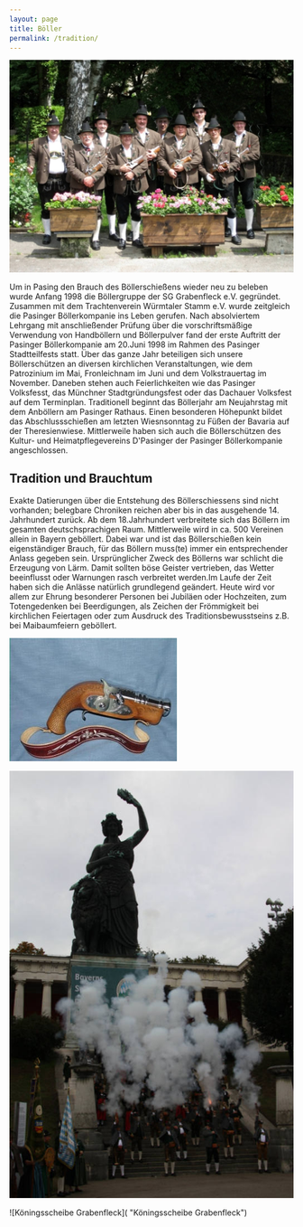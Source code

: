 ```yaml
---
layout: page
title: Böller
permalink: /tradition/
---
```

![Gruppenfoto Böllerschützen](/images/uploads/tradition-boellerschuetzen.jpg "Gruppenfoto Böllerschützen")

Um in Pasing den Brauch des Böllerschießens wieder neu zu beleben wurde Anfang 1998 die Böllergruppe der SG Grabenfleck e.V. gegründet. Zusammen mit dem Trachtenverein Würmtaler Stamm e.V. wurde zeitgleich die Pasinger Böllerkompanie ins Leben gerufen. Nach absolviertem Lehrgang mit anschließender Prüfung über die vorschriftsmäßige Verwendung von Handböllern und Böllerpulver fand der erste Auftritt der Pasinger Böllerkompanie am 20.Juni 1998 im Rahmen des Pasinger Stadtteilfests statt. Über das ganze Jahr beteiligen sich unsere Böllerschützen an diversen kirchlichen Veranstaltungen, wie dem Patrozinium im Mai, Fronleichnam im Juni und dem Volkstrauertag im November. Daneben stehen auch Feierlichkeiten wie das Pasinger Volksfesst, das Münchner Stadtgründungsfest oder das Dachauer Volksfest auf dem Terminplan. Traditionell beginnt das Böllerjahr am Neujahrstag mit dem Anböllern am Pasinger Rathaus. Einen besonderen Höhepunkt bildet das Abschlussschießen am letzten Wiesnsonntag zu Füßen der Bavaria auf der Theresienwiese. Mittlerweile haben sich auch die Böllerschützen des Kultur- und Heimatpflegevereins D'Pasinger der Pasinger Böllerkompanie angeschlossen.

## Tradition und Brauchtum

Exakte Datierungen über die Entstehung des Böllerschiessens sind nicht vorhanden; belegbare Chroniken reichen aber bis in das ausgehende 14. Jahrhundert zurück. Ab dem 18.Jahrhundert verbreitete sich das Böllern im gesamten deutschsprachigen Raum. Mittlerweile wird in ca. 500 Vereinen allein in Bayern geböllert. Dabei war und ist das Böllerschießen kein eigenständiger Brauch, für das Böllern muss(te) immer ein entsprechender Anlass gegeben sein. Ursprünglicher Zweck des Böllerns war schlicht die Erzeugung von Lärm. Damit sollten böse Geister vertrieben, das Wetter beeinflusst oder Warnungen rasch verbreitet werden.Im Laufe der Zeit haben sich die Anlässe natürlich grundlegend geändert. Heute wird vor allem zur Ehrung besonderer Personen bei Jubiläen oder Hochzeiten, zum Totengedenken bei Beerdigungen, als Zeichen der Frömmigkeit bei kirchlichen Feiertagen oder zum Ausdruck des Traditionsbewusstseins z.B. bei Maibaumfeiern geböllert.

![](/images/uploads/tradition-pistole.jpg)





![Bavaria Böllerschützen](/images/uploads/tradition-bavaria.jpg "Bavaria Böllerschützen")

![Köningsscheibe Grabenfleck]( "Köningsscheibe Grabenfleck")
